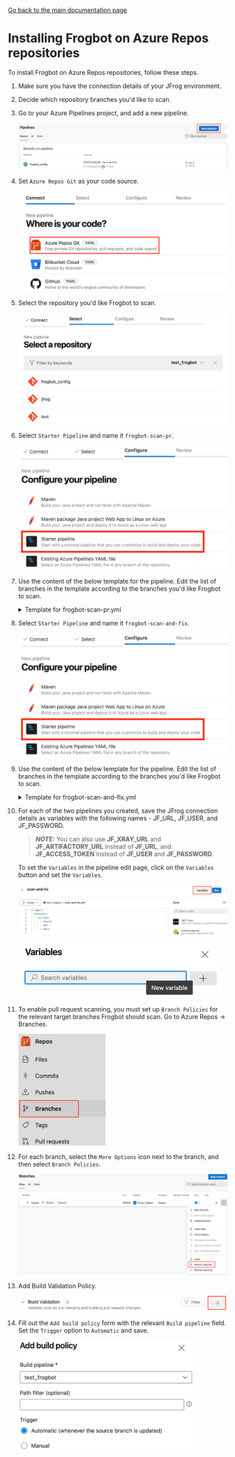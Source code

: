 [Go back to the main documentation page](../README.md)

# Installing Frogbot on Azure Repos repositories

To install Frogbot on Azure Repos repositories, follow these steps.

1. Make sure you have the connection details of your JFrog environment.

2. Decide which repository branches you'd like to scan.

3. Go to your Azure Pipelines project, and add a new pipeline.

   ![azure-new-pipeline.png](../images/azure-new-pipeline.png)

4. Set `Azure Repos Git` as your code source.

   ![azure-set-code-source.png.png](../images/azure-set-code-source.png)

5. Select the repository you'd like Frogbot to scan.

   ![azure-select-repo-to-test.png](../images/azure-select-repo-to-test.png)

6. Select `Starter Pipeline` and name it `frogbot-scan-pr`.

   ![azure-starter-pipeline.png](../images/azure-starter-pipeline.png)

7. Use the content of the below template for the pipeline. Edit the list of branches in the template according to the branches you'd like Frogbot to scan.

    <details>
      <summary>Template for frogbot-scan-pr.yml</summary>

    ```yml
    # Select on which branches to trigger the pipeline
    trigger:
      branches:
        include:
          - master
             - dev
             - main
    
    pool:
       vmImage: ubuntu-latest
    
    jobs:
       - job:
         condition: and(succeeded(), eq(variables['Build.Reason'], 'PullRequest'))
         displayName: "Frogbot Scan Pull Request"
         steps:
            - task: CmdLine@2
              displayName: 'Download and Run Frogbot'
              env:
                 # [Mandatory]
                 # Azure Repos personal access token with Code -> Read & Write permissions
                 JF_GIT_TOKEN: $(USER_TOKEN)
    
                 # [Mandatory only for projects which use npm, yarn 2, NuGet and .NET to download their dependencies]
                 # The command that installs the project dependencies (e.g "npm i", "nuget restore" or "dotnet restore")
                 JF_INSTALL_DEPS_CMD: ""
    
                 # [Mandatory]
                 # JFrog platform URL (This functionality requires version 3.29.0 or above of Xray)
                 JF_URL: $(JF_URL)
    
                 # [Mandatory if JF_ACCESS_TOKEN is not provided]
                 # JFrog user and password with 'read' permissions for Xray
                 JF_USER: $(JF_USER)
                 JF_PASSWORD: $(JF_PASSWORD)
    
                 # [Mandatory if JF_USER and JF_PASSWORD are not provided]
                 # JFrog access token with 'read' permissions for Xray
                 # JF_ACCESS_TOKEN: $(JF_ACCESS_TOKEN)
    
                 # [Optional, default: "."]
                 # Relative path to the project in the git repository
                 # JF_WORKING_DIR: path/to/project/dir
    
                 # [Optional]
                 # Xray Watches. Learn more about them here: https://www.jfrog.com/confluence/display/JFROG/Configuring+Xray+Watches
                 # JF_WATCHES: <watch-1>,<watch-2>...<watch-n>
    
                 # [Optional]
                 # JFrog project. Learn more about it here: https://www.jfrog.com/confluence/display/JFROG/Projects
                 # JF_PROJECT: <project-key>
    
                 # [Optional, default: "FALSE"]
                 # Displays all existing vulnerabilities, including the ones that were added by the pull request.
                 # JF_INCLUDE_ALL_VULNERABILITIES: "TRUE"
    
                 # [Optional, default: "TRUE"]
                 # Fails the Frogbot task if any security issue is found.
                 # JF_FAIL: "FALSE"
    
                 # Predefined Azure Pipelines variables. There's no need to set them.
                 JF_GIT_PULL_REQUEST_ID: $(System.PullRequest.PullRequestId)
                 JF_GIT_PROJECT: $(System.TeamProject)
                 JF_GIT_REPO: $(Build.Repository.Name)
                 JF_GIT_API_ENDPOINT: $(System.CollectionUri)
                 JF_GIT_BASE_BRANCH: $(System.PullRequest.TargetBranch)
                 JF_GIT_OWNER: $(System.TeamProject)
                 JF_GIT_PROVIDER: 'azureRepos'
    
              inputs:
                script: |
                  curl -fLg "https://releases.jfrog.io/artifactory/frogbot/v2/[RELEASE]/getFrogbot.sh" | sh
                  ./frogbot spr
    ```

   Edit the yaml of the pipeline you created, and set the relevant branches to be scanned, as well as the remaining mandatory `Variables`.

    </details>

8. Select `Starter Pipeline` and name it `frogbot-scan-and-fix`.

   ![azure-starter-pipeline.png](../images/azure-starter-pipeline.png)

9. Use the content of the below template for the pipeline. Edit the list of branches in the template according to the branches you'd like Frogbot to scan.

    <details>
      <summary>Template for frogbot-scan-and-fix.yml</summary>

    ```yaml
    # Select on which branches to trigger the pipeline
    trigger:
      branches:
        include:
          - master
             - dev
             - main
    
    pr: none
    
    pool:
       vmImage: ubuntu-latest
    
    jobs:
       - job:
         displayName: "Frogbot Scan and Fix"
         condition: and(succeeded(), eq(variables['Build.Reason'], 'IndividualCI'))
         steps:
            - task: CmdLine@2
              displayName: 'Download and Run Frogbot'
              env:
                 # [Mandatory]
                 # Azure Repos personal access token with Code -> Read & Write permissions
                 JF_GIT_TOKEN: $(USER_TOKEN)
    
                 # [Mandatory only for projects which use npm, yarn 2, NuGet and .NET to download their dependencies]
                 # The command that installs the project dependencies (e.g "npm i", "nuget restore" or "dotnet restore")
                 JF_INSTALL_DEPS_CMD: ""
    
                 # [Mandatory]
                 # JFrog platform URL (This functionality requires version 3.29.0 or above of Xray)
                 JF_URL: $(JF_URL)
    
                 # [Mandatory if JF_ACCESS_TOKEN is not provided]
                 # JFrog user and password with 'read' permissions for Xray
                 JF_USER: $(JF_USER)
                 JF_PASSWORD: $(JF_PASSWORD)
    
                 # [Mandatory if JF_USER and JF_PASSWORD are not provided]
                 # JFrog access token with 'read' permissions for Xray
                 # JF_ACCESS_TOKEN: $(JF_ACCESS_TOKEN)
    
                 # [Optional, default: "."]
                 # Relative path to the project in the git repository
                 # JF_WORKING_DIR: path/to/project/dir
    
                 # [Optional]
                 # Xray Watches. Learn more about them here: https://www.jfrog.com/confluence/display/JFROG/Configuring+Xray+Watches
                 # JF_WATCHES: <watch-1>,<watch-2>...<watch-n>
    
                 # [Optional]
                 # JFrog project. Learn more about it here: https://www.jfrog.com/confluence/display/JFROG/Projects
                 # JF_PROJECT: <project-key>
    
                 # [Optional, default: "FALSE"]
                 # Displays all existing vulnerabilities, including the ones that were added by the pull request.
                 # JF_INCLUDE_ALL_VULNERABILITIES: "TRUE"
    
                 # [Optional, default: "TRUE"]
                 # Fails the Frogbot task if any security issue is found.
                 # JF_FAIL: "FALSE"
    
                 # Predefined Azure Pipelines variables. There's no need to set them.
                 JF_GIT_PROJECT: $(System.TeamProject)
                 JF_GIT_REPO: $(Build.Repository.Name)
                 JF_GIT_API_ENDPOINT: $(System.CollectionUri)
                 JF_GIT_BASE_BRANCH: $(Build.SourceBranchName)
                 JF_GIT_OWNER: $(System.TeamProject)
                 JF_GIT_PROVIDER: 'azureRepos'
    
              inputs:
                 script: |
                    curl -fLg "https://releases.jfrog.io/artifactory/frogbot/v2/[RELEASE]/getFrogbot.sh" | sh
                    ./frogbot cfpr
    ```

   Edit the yaml of the pipeline you created, and set the relevant branches to be scanned, as well as the remaining mandatory `Variables`.
    </details>

10. For each of the two pipelines you created, save the JFrog connection details as variables with the following names - JF_URL, JF_USER, and JF_PASSWORD.

    > **_NOTE:_** You can also use **JF_XRAY_URL** and **JF_ARTIFACTORY_URL** instead of **JF_URL**, and **JF_ACCESS_TOKEN**
    > instead of **JF_USER** and **JF_PASSWORD**.

    To set the `Variables` in the pipeline edit page, click on the `Variables` button and set the `Variables`.

    ![variables_button.png](../images/azure-variables-button.png)

    ![img_1.png](../images/azure-new-variable.png)

11. To enable pull request scanning, you must set up `Branch Policies` for the relevant target branches Frogbot should scan. Go to Azure Repos -> Branches.

    <img src="../images/azure-branches.png" alt="azure-branches.png" width="200"/>

12. For each branch, select the `More Options` icon next to the branch, and then select `Branch Policies`.

    <img src="../images/azure-branch-policies.png" alt="azure-branch-policies.png" width="800"/>

13. Add Build Validation Policy.

    ![azure-build-validation.png](../images/azure-build-validation.png)

14. Fill out the `Add build policy` form with the relevant `Build pipeline` field. Set the `Trigger` option to `Automatic` and save.

    <img src="../images/azure-build-policy.png" alt="azure-build-policy.png" width="400"/>
